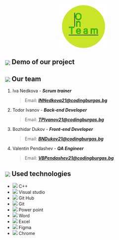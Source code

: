 <div align="center"><img src="/images/logo.png" width=30%> </div>

## <img align="center" src="https://cdn-icons-png.flaticon.com/512/3708/3708519.png" width="30"> Demo of our project


## <img align="center" src="https://cdn-icons-png.flaticon.com/512/2493/2493283.png" width="30">   Our team
1. Iva Nedkova - ***Scrum trainer***
   > Email: ***INNedkova21@codingburgas.bg***
   >  
2. Todor Ivanov - ***Back-end Developer***
   > Email: ***TPIvanov21@codingburgas.bg***

3. Bozhidar Dukov - ***Front-end Developer***
   > Email: ***BNDukov21@codingburgas.bg***

4. Valentin Pendashev - ***QA Engineer***
   > Email: ***VBPendashev21@codingburgas.bg***



## <img align="center" src="https://icon-library.com/images/it-icon-png/it-icon-png-6.jpg" width="30"> Used technologies
- <img src="https://upload.wikimedia.org/wikipedia/commons/thumb/1/18/ISO_C%2B%2B_Logo.svg/640px-ISO_C%2B%2B_Logo.svg.png" width="20">  C++
- <img src="https://upload.wikimedia.org/wikipedia/commons/thumb/5/59/Visual_Studio_Icon_2019.svg/2060px-Visual_Studio_Icon_2019.svg.png" width="20">  Visual studio
- <img src="https://cdn-icons-png.flaticon.com/512/25/25231.png" width="20">  Git Hub
- <img src="https://upload.wikimedia.org/wikipedia/commons/thumb/e/e0/Git-logo.svg/640px-Git-logo.svg.png" width="20">  Git
- <img src="https://upload.wikimedia.org/wikipedia/commons/thumb/0/0d/Microsoft_Office_PowerPoint_%282019%E2%80%93present%29.svg/512px-Microsoft_Office_PowerPoint_%282019%E2%80%93present%29.svg.png?20210821050414" width="20">  Power point
- <img src="https://findicons.com/files/icons/2795/office_2013_hd/2000/word.png" width="20">  Word
- <img src="https://findicons.com/files/icons/2795/office_2013_hd/2000/excel.png" width="20">  Excel
- <img src="https://cdn-icons-png.flaticon.com/512/5968/5968705.png" width="20">  Figma
- <img src="https://upload.wikimedia.org/wikipedia/commons/thumb/e/e1/Google_Chrome_icon_%28February_2022%29.svg/800px-Google_Chrome_icon_%28February_2022%29.svg.png" width="20">  Chrome
